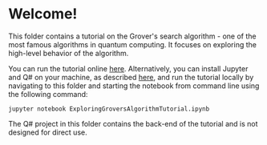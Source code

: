 # Welcome!

This folder contains a tutorial on the Grover's search algorithm - one of the most famous algorithms in quantum computing. It focuses on exploring the high-level behavior of the algorithm.

You can run the tutorial online [here](https://mybinder.org/v2/gh/Microsoft/QuantumKatas/main?filepath=tutorials/ExploringGroversAlgorithm%2FExploringGroversAlgorithmTutorial.ipynb). 
Alternatively, you can install Jupyter and Q# on your machine, as described [here](https://docs.microsoft.com/azure/quantum/install-jupyter-qdk), and run the tutorial locally by navigating to this folder and starting the notebook from command line using the following command: 

    jupyter notebook ExploringGroversAlgorithmTutorial.ipynb

The Q# project in this folder contains the back-end of the tutorial and is not designed for direct use.

